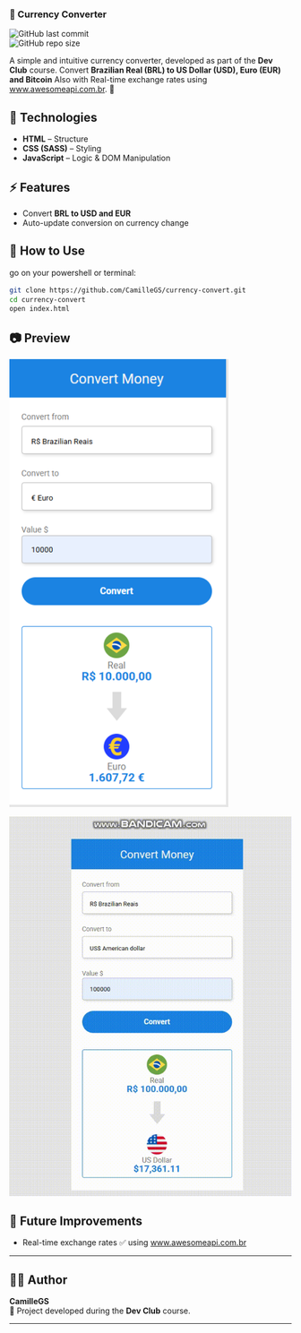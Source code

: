 

### **💱 Currency Converter**   
![GitHub last commit](https://img.shields.io/github/last-commit/CamilleGS/currency-convert)  
![GitHub repo size](https://img.shields.io/github/repo-size/CamilleGS/currency-convert)  


A simple and intuitive currency converter, developed as part of the **Dev Club** course. Convert **Brazilian Real (BRL) to US Dollar (USD), Euro (EUR) and Bitcoin** Also with Real-time exchange rates using www.awesomeapi.com.br. 🚀  

## 🔧 **Technologies**  
- **HTML** – Structure  
- **CSS (SASS)** – Styling  
- **JavaScript** – Logic & DOM Manipulation  

## ⚡ **Features**  
- Convert **BRL to USD and EUR**  
- Auto-update conversion on currency change  

## 🚀 **How to Use**  
go on your powershell or terminal: 
```bash
git clone https://github.com/CamilleGS/currency-convert.git  
cd currency-convert  
open index.html  
```  

## 📷 **Preview**  
<img src="./assets/preview.png" height="800px"> 

![Preview do Projeto](./assets/mypreview.gif) 

## 🔄 **Future Improvements**  
- Real-time exchange rates  ✅ using www.awesomeapi.com.br
---

## **👨‍💻 Author**  
 **CamilleGS**  
📌 Project developed during the **Dev Club** course.  

---
